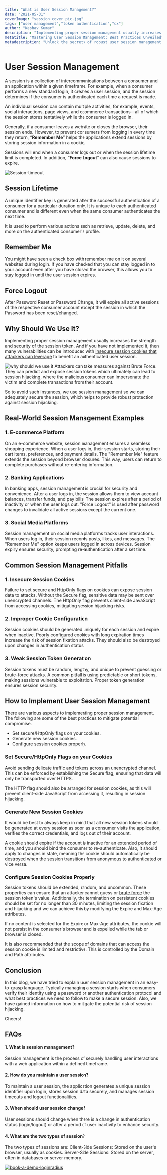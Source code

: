 ```yaml
---
title: "What is User Session Management?"
date: "2021-05-31"
coverImage: "session_cover_pic.jpg"
tags: ["user management","token authentication","cx"]
author: "Keshav Kumar"
description: "Implementing proper session management usually increases the strength and security of the session token.  And if you have not implemented it, then many vulnerabilities can be introduced with insecure session cookies that attackers can leverage to benefit an authenticated user session."
metatitle: "Mastering User Session Management: Best Practices Unveiled"
metadescription: "Unlock the secrets of robust user session management. Explore session lifetime, 'Remember Me,' force logout, and implementation tips. Safeguard your users now!"
---
```


# User Session Management 

A session is a collection of intercommunications between a consumer and an application within a given timeframe. For example, when a consumer performs a new standard login, it creates a user session, and the session determines if the consumer is authenticated each time a request is made.  

An individual session can contain multiple activities, for example, events, social interactions, page views, and ecommerce transactions—all of which the session stores tentatively while the consumer is logged in.

Generally, if a consumer leaves a website or closes the browser, their session ends. However, to prevent consumers from logging in every time they return, “**Remember Me**” helps the applications extend sessions by storing session information in a cookie. 

Sessions  will end when a consumer logs out or when the session lifetime limit is completed. In addition, “**Force Logout**” can also cause sessions to expire.

![Session-timeout](https://apidocs.lrcontent.com/images/session_cover_pic_83860b6666e6d2da1.12947413.jpg "user-session-timeout")

## Session Lifetime

A unique identifier key is generated after the successful authentication of a consumer for a particular duration only. It is unique to each authenticated consumer and is different even when the same consumer authenticates the next time. 

It is used to perform various actions such as retrieve, update, delete, and more on the authenticated consumer's profile.

## Remember Me

You might have seen a check box with remember me on it on several websites during login. If you have checked that you can stay logged in to your account even after you have closed the browser, this allows you to stay logged in until the user session expires.

## Force Logout

After Password Reset or Password Change, it will expire all active sessions of the respective consumer account except the session in which the Password has been reset/changed.

## Why Should We Use It?

Implementing proper session management usually increases the strength and security of the session token.  And if you have not implemented it, then many vulnerabilities can be introduced with [insecure session cookies that attackers can leverage](https://www.loginradius.com/blog/identity/2021/01/7-web-app-sec-threats/) to benefit an authenticated user session.  

![why should we use it](https://apidocs.lrcontent.com/images/coding_user_session_1203460b665f4b0b5a0.73078317.jpg "user-session-management")
Attackers can take measures against Brute Force. They can predict and expose session tokens which ultimately can lead to session hijacking, where the malicious consumer can impersonate the victim and complete transactions from their account. 

So to avoid such instances, we use session management so we can adequately secure the session, which helps to provide robust protection against session hijacking. 

## Real-World Session Management Examples

### 1. E-commerce Platform

On an e-commerce website, session management ensures a seamless shopping experience. When a user logs in, their session starts, storing their cart items, preferences, and payment details. The "Remember Me" feature extends the session beyond browser closures. This way, users can return to complete purchases without re-entering information.

### 2. Banking Applications

In banking apps, session management is crucial for security and convenience. After a user logs in, the session allows them to view account balances, transfer funds, and pay bills. The session expires after a period of inactivity or when the user logs out. "Force Logout" is used after password changes to invalidate all active sessions except the current one.

### 3. Social Media Platforms

Session management on social media platforms tracks user interactions. When users log in, their session records posts, likes, and messages. The "Remember Me" option keeps users logged in across devices. Session expiry ensures security, prompting re-authentication after a set time.

## Common Session Management Pitfalls

### 1. Insecure Session Cookies

Failure to set secure and HttpOnly flags on cookies can expose session data to attacks. Without the Secure flag, sensitive data may be sent over unencrypted channels. The HttpOnly flag prevents client-side JavaScript from accessing cookies, mitigating session hijacking risks.

### 2. Improper Cookie Configuration

Session cookies should be generated uniquely for each session and expire when inactive. Poorly configured cookies with long expiration times increase the risk of session fixation attacks. They should also be destroyed upon changes in authentication status.

### 3. Weak Session Token Generation

Session tokens must be random, lengthy, and unique to prevent guessing or brute-force attacks. A common pitfall is using predictable or short tokens, making sessions vulnerable to exploitation. Proper token generation ensures session security.

## How to Implement User Session Management

There are various aspects to implementing proper session management. The following are some of the best practices to mitigate potential compromise. 

- Set secure/HttpOnly flags on your cookies.
- Generate new session cookies.
- Configure session cookies properly.

### **Set Secure/HttpOnly Flags on your Cookies**

Avoid sending delicate traffic and tokens across an unencrypted channel. This can be enforced by establishing the Secure flag, ensuring that data will only be transported over HTTPS. 

The HTTP flag should also be arranged for session cookies, as this will prevent client-side JavaScript from accessing it, resulting in session hijacking.


### **Generate New Session Cookies**

It would be best to always keep in mind that all new session tokens should be generated at every session as soon as a consumer visits the application, verifies the correct credentials, and logs out of their account. 

A cookie should expire if the account is inactive for an extended period of time, and you should bind the consumer to re-authenticate. Also, it should apply to changes in state, meaning the cookie should automatically be destroyed when the session transitions from anonymous to authenticated or vice versa.


### **Configure Session Cookies Properly**

Session tokens should be extended, random, and uncommon. These properties can ensure that an attacker cannot guess or [brute force](https://www.loginradius.com/blog/identity/2021/02/brute-force-lockout/) the session token's value. Additionally, the termination on persistent cookies should be set for no longer than 30 minutes, limiting the session fixation and hijacking and we can achieve this by modifying the Expire and Max-Age attributes. 

If no content is selected for the Expire or Max-Age attributes, the cookie will not persist in the consumer's browser and is expelled while the tab or browser is closed.

It is also recommended that the scope of domains that can access the session cookie is limited and restrictive. This is controlled by the Domain and Path attributes.

## Conclusion 
In this blog, we have tried to explain user session management in an easy-to-grasp language. Typically managing a session starts when consumers verify their identity using a password or another authentication protocol and what best practices we need to follow to make a secure session. Also, we have gained information on how to mitigate the potential risk of session hijacking.

Cheers!

## FAQs


#### **1. What is session management?**

Session management is the process of securely handling user interactions with a web application within a defined timeframe.


#### **2. How do you maintain a user session?**

To maintain a user session, the application generates a unique session identifier upon login, stores session data securely, and manages session timeouts and logout functionalities.


#### **3. When should user session change?**

User sessions should change when there is a change in authentication status (login/logout) or after a period of user inactivity to enhance security.


#### **4. What are the two types of session?**

The two types of sessions are: Client-Side Sessions: Stored on the user's browser, usually as cookies. Server-Side Sessions: Stored on the server, often in databases or server memory.


[![book-a-demo-loginradius](../../assets/book-a-demo-loginradius.png)](https://www.loginradius.com/contact-us?utm_source=blog&utm_medium=web&utm_campaign=user-session-management)